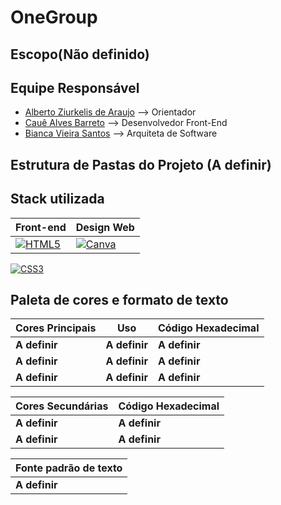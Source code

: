 # OneGroup

## Escopo(Não definido)

## Equipe Responsável

- [Alberto Ziurkelis de Araujo](https://github.com/AlbertZiurk) --> Orientador
- [Cauê Alves Barreto](https://github.com/CaueSoaresValente) -->  Desenvolvedor Front-End
- [Bianca Vieira Santos](https://github.com/GuilhermebNery) --> Arquiteta de Software

## Estrutura de Pastas do Projeto (A definir)

## Stack utilizada

| **Front-end** | Design Web |
|---------------| ---------- |
|[![HTML5](https://img.shields.io/badge/HTML5-E34F26?style=for-the-badge&logo=html5&logoColor=white)](https://img.shields.io/badge/HTML5-E34F26?style=for-the-badge&logo=html5&logoColor=white) |[![Canva](https://img.shields.io/badge/Canva-%2300C4CC.svg?&style=for-the-badge&logo=Canva&logoColor=white)](https://img.shields.io/badge/Canva-%2300C4CC.svg?&style=for-the-badge&logo=Canva&logoColor=white)|
[![CSS3](https://img.shields.io/badge/CSS3-1572B6?style=for-the-badge&logo=css3&logoColor=white)](https://img.shields.io/badge/CSS3-1572B6?style=for-the-badge&logo=css3&logoColor=white)

## Paleta de cores e formato de texto
| Cores Principais    | Uso |Código Hexadecimal |
| --------------- |-----|-------------------|
| **A definir**   | **A definir**  | **A definir** |
| **A definir**    | **A definir** | **A definir** |
|**A definir**  | **A definir**    | **A definir** |

| Cores Secundárias      | Código Hexadecimal|
| ------------------ | ----------------- |
| **A definir** | **A definir** | **A definir** |
| **A definir**  | **A definir** | **A definir** |

| Fonte padrão de texto |
|-----------------------|
| **A definir** |

